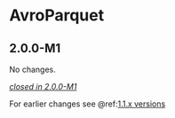 # AvroParquet

## 2.0.0-M1

No changes.

[*closed in 2.0.0-M1*](https://github.com/akka/alpakka/issues?q=is%3Aclosed+milestone%3A2.0.0-M1+label%3Ap%3Aavroparquet)

For earlier changes see @ref:[1.1.x versions](../1.1.x/avroparquet.md)
